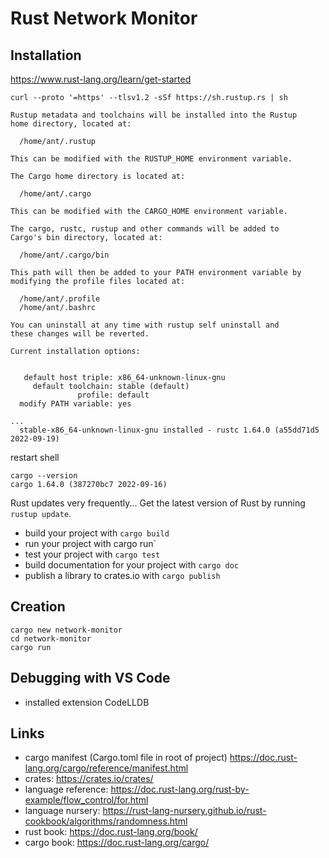 # Rust Network Monitor

## Installation

https://www.rust-lang.org/learn/get-started

    curl --proto '=https' --tlsv1.2 -sSf https://sh.rustup.rs | sh

    Rustup metadata and toolchains will be installed into the Rustup
    home directory, located at:

      /home/ant/.rustup

    This can be modified with the RUSTUP_HOME environment variable.

    The Cargo home directory is located at:

      /home/ant/.cargo

    This can be modified with the CARGO_HOME environment variable.

    The cargo, rustc, rustup and other commands will be added to
    Cargo's bin directory, located at:

      /home/ant/.cargo/bin

    This path will then be added to your PATH environment variable by
    modifying the profile files located at:

      /home/ant/.profile
      /home/ant/.bashrc

    You can uninstall at any time with rustup self uninstall and
    these changes will be reverted.

    Current installation options:


       default host triple: x86_64-unknown-linux-gnu
         default toolchain: stable (default)
                   profile: default
      modify PATH variable: yes

    ...
      stable-x86_64-unknown-linux-gnu installed - rustc 1.64.0 (a55dd71d5 2022-09-19)

restart shell

    cargo --version
    cargo 1.64.0 (387270bc7 2022-09-16)


Rust updates very frequently... Get the latest version of Rust by running `rustup update`.


- build your project with `cargo build`
- run your project with cargo run`
- test your project with `cargo test`
- build documentation for your project with `cargo doc`
- publish a library to crates.io with `cargo publish`

## Creation

    cargo new network-monitor
    cd network-monitor
    cargo run

## Debugging with VS Code

- installed extension CodeLLDB


## Links

- cargo manifest (Cargo.toml file in root of project) https://doc.rust-lang.org/cargo/reference/manifest.html
- crates: https://crates.io/crates/
- language reference: https://doc.rust-lang.org/rust-by-example/flow_control/for.html
- language nursery: https://rust-lang-nursery.github.io/rust-cookbook/algorithms/randomness.html
- rust book: https://doc.rust-lang.org/book/
- cargo book: https://doc.rust-lang.org/cargo/

